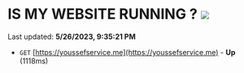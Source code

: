 # IS MY WEBSITE RUNNING ? [![](https://img.shields.io/static/v1?label=Sponsor&message=%E2%9D%A4&logo=GitHub&color=%23fe8e86)](https://github.com/sponsors/<username>)

Last updated: **5/26/2023, 9:35:21 PM**

- `GET` [https://youssefservice.me](https://youssefservice.me) - **Up** (1118ms)
